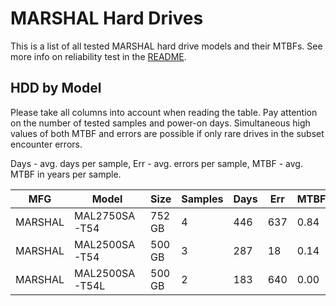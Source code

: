 MARSHAL Hard Drives
===================

This is a list of all tested MARSHAL hard drive models and their MTBFs. See more
info on reliability test in the [README](https://github.com/linuxhw/SMART).

HDD by Model
------------

Please take all columns into account when reading the table. Pay attention on the
number of tested samples and power-on days. Simultaneous high values of both MTBF
and errors are possible if only rare drives in the subset encounter errors.

Days - avg. days per sample,
Err  - avg. errors per sample,
MTBF - avg. MTBF in years per sample.

| MFG       | Model              | Size   | Samples | Days  | Err   | MTBF |
|-----------|--------------------|--------|---------|-------|-------|------|
| MARSHAL   | MAL2750SA-T54      | 752 GB | 4       | 446   | 637   | 0.84   |
| MARSHAL   | MAL2500SA-T54      | 500 GB | 3       | 287   | 18    | 0.14   |
| MARSHAL   | MAL2500SA-T54L     | 500 GB | 2       | 183   | 640   | 0.00   |
